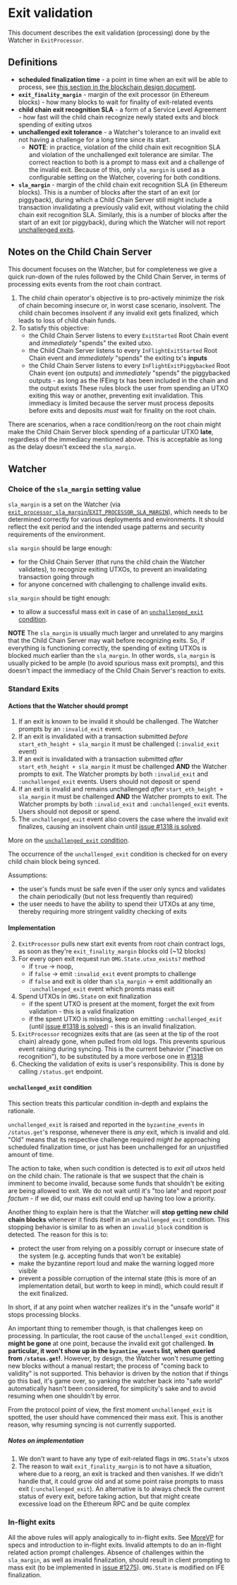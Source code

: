 # Exit validation

This document describes the exit validation (processing) done by the Watcher in `ExitProcessor`.

## Definitions

* **scheduled finalization time** - a point in time when an exit will be able to process, see [this section in the blockchain design document](docs/tesuji_blockchain_design.md#finalization-of-exits).
* **`exit_finality_margin`** - margin of the exit processor (in Ethereum blocks) - how many blocks to wait for finality of exit-related events
* **child chain exit recognition SLA** - a form of a Service Level Agreement - how fast will the child chain recognize newly stated exits and block spending of exiting utxos
* **unchallenged exit tolerance** - a Watcher's tolerance to an invalid exit not having a challenge for a long time since its start.
   - **NOTE**: in practice, violation of the child chain exit recognition SLA and violation of the unchallenged exit tolerance are similar.
  The correct reaction to both is a prompt to mass exit and a challenge of the invalid exit.
  Because of this, only `sla_margin` is used as a configurable setting on the Watcher, covering for both conditions.
* **`sla_margin`** - margin of the child chain exit recognition SLA (in Ethereum blocks).
This is a number of blocks after the start of an exit (or piggyback), during which a Child Chain Server still might include a transaction invalidating a previously valid exit, without violating the child chain exit recognition SLA.
Similarly, this is a number of blocks after the start of an exit (or piggyback), during which the Watcher will not report [unchallenged exits](#unchallenged_exit-condition).

## Notes on the Child Chain Server

This document focuses on the Watcher, but for completeness we give a quick run-down of the rules followed by the Child Chain Server, in terms of processing exits events from the root chain contract.

1. The child chain operator's objective is to pro-actively minimize the risk of chain becoming insecure or, in worst case scenario, insolvent.
The child chain becomes insolvent if any invalid exit gets finalized, which leads to loss of child chain funds.
2. To satisfy this objective:
    - the Child Chain Server listens to every `ExitStarted` Root Chain event and _immediately_ "spends" the exited utxo.
    - the Child Chain Server listens to every `InFlightExitStarted` Root Chain event and _immediately_ "spends" the exiting tx's **inputs**
    - the Child Chain Server listens to every `InFlightExitPiggybacked` Root Chain event (on outputs) and _immediately_ "spends" the piggybacked outputs - as long as the IFEing tx has been included in the chain and the output exists
  These rules block the user from spending an UTXO exiting this way or another, preventing exit invalidation.
  This immediacy is limited because the server must process deposits before exits and deposits _must_ wait for finality on the root chain.

There are scenarios, when a race condition/reorg on the root chain might make the Child Chain Server block spending of a particular UTXO **late**, regardless of the immediacy mentioned above.
This is acceptable as long as the delay doesn't exceed the `sla_margin`.

## Watcher

### Choice of the `sla_margin` setting value

`sla_margin` is a set on the Watcher (via [`exit_processor_sla_margin`/`EXIT_PROCESSOR_SLA_MARGIN`](./details.md#configuration-parameters)), which needs to be determined correctly for various deployments and environments.
It should reflect the exit period and the intended usage patterns and security requirements of the environment.

`sla margin` should be large enough:
 - for the Child Chain Server (that runs the child chain the Watcher validates), to recognize exiting UTXOs, to prevent an invalidating transaction going through
 - for anyone concerned with challenging to challenge invalid exits.

`sla_margin` should be tight enough:
 - to allow a successful mass exit in case of an [`unchallenged_exit` condition](#unchallenged_exit-condition).

**NOTE** The `sla_margin` is usually much larger and unrelated to any margins that the Child Chain Server may wait before recognizing exits.
So, if everything is functioning correctly, the spending of exiting UTXOs is blocked _much_ earlier than the `sla_margin`.
In other words, `sla_margin` is usually picked to be ample (to avoid spurious mass exit prompts), and this doesn't impact the immediacy of the Child Chain Server's reaction to exits.

### Standard Exits

#### Actions that the Watcher should prompt

1. If an exit is known to be invalid it should be challenged. The Watcher prompts by an `:invalid_exit` event.
2. If an exit is invalidated with a transaction submitted *before* `start_eth_height + sla_margin` it must be challenged (`:invalid_exit` event)
3. If an exit is invalidated with a transaction submitted *after* `start_eth_height + sla_margin` it must be challenged **AND** the Watcher prompts to exit. The Watcher prompts by both `:invalid_exit` and `:unchallenged_exit` events. Users should not deposit or spend
4. If an exit is invalid and remains unchallenged *after* `start_eth_height + sla_margin` it must be challenged **AND** the Watcher prompts to exit. The Watcher prompts by both `:invalid_exit` and `:unchallenged_exit` events. Users should not deposit or spend.
5. The `unchallenged_exit` event also covers the case where the invalid exit finalizes, causing an insolvent chain until [issue #1318 is solved](github.com/omisego/elixir-omg/issues/1318).

More on the [`unchallenged_exit` condition](#unchallenged_exit-condition).

The occurrence of the `unchallenged_exit` condition is checked for on every child chain block being synced.

Assumptions:
  - the user's funds must be safe even if the user only syncs and validates the chain periodically (but not less frequently than required)
  - the user needs to have the ability to spend their UTXOs at any time, thereby requiring more stringent validity checking of exits

#### Implementation

2. `ExitProcessor` pulls new start exit events from root chain contract logs, as soon as they're `exit_finality_margin` blocks old (~12 blocks)
3. For every open exit request run `OMG.State.utxo_exists?` method
    * if `true` -> noop,
    * if `false` -> emit `:invalid_exit` event prompts to challenge
    * if `false` and exit is older than `sla_margin` -> emit additionally an `:unchallenged_exit` event which promts mass exit
4. Spend UTXOs in `OMG.State` on exit finalization
    * if the spent UTXO is present at the moment, forget the exit from validation - this is a valid finalization
    * if the spent UTXO is missing, keep on emitting `:unchallenged_exit` (until [issue #1318 is solved](github.com/omisego/elixir-omg/issues/1318)) - this is an invalid finalization.
5. `ExitProcessor` recognizes exits that are (as seen at the tip of the root chain) already gone, when pulled from old logs.
This prevents spurious event raising during syncing.
This is the current behavior ("inactive on recognition"), to be substituted by a more verbose one in [#1318](github.com/omisego/elixir-omg/issues/1318)
6. Checking the validation of exits is user's responsibility.
This is done by calling `/status.get` endpoint.

#### `unchallenged_exit` condition

This section treats this particular condition in-depth and explains the rationale.

`unchallenged_exit` is raised and reported in the `byzantine_events` in `/status.get`'s response, whenever there is _any_ exit, which is invalid and old.
"Old" means that its respective challenge required _might be_ approaching scheduled finalization time, or just has been unchallenged for an unjustified amount of time.

The action to take, when such condition is detected is to _exit all utxos_ held on the child chain.
The rationale is that we suspect that the chain is imminent to become invalid, because some funds that shouldn't be exiting are being allowed to exit.
We do not wait until it's "too late" and report _post factum_ - if we did, our mass exit could end up having too low a priority.

Another thing to explain here is that the Watcher will **stop getting new child chain blocks** whenever it finds itself in an `unchallenged_exit` condition.
This stopping behavior is similar to as when an `invalid_block` condition is detected.
The reason for this is to:
 - protect the user from relying on a possibly corrupt or insecure state of the system (e.g. accepting funds that won't be exitable)
 - make the byzantine report loud and make the warning logged more visible
 - prevent a possible corruption of the internal state (this is more of an implementation detail, but worth to keep in mind), which could result if the exit finalized.

In short, if at any point when watcher realizes it's in the "unsafe world" it stops processing blocks.

An important thing to remember though, is that challenges keep on processing.
In particular, the root cause of the `unchallenged_exit` condition, **might be gone** at one point, because the invalid exit got challenged.
**In particular, it won't show up in the `byzantine_events` list, when queried from `/status.get`!**.
However, by design, the Watcher won't resume getting new blocks without a manual restart; the process of "coming back to validity" is not supported.
This behavior is driven by the notion that if things go this bad, it's game over, so yanking the watcher back into "safe world" automatically hasn't been considered,
for simplicity's sake and to avoid resuming when one shouldn't by error.

From the protocol point of view, the first moment `unchallenged_exit` is spotted, the user should have commenced their mass exit.
This is another reason, why resuming syncing is not currently supported.

##### Notes on implementation

1. We don't want to have any type of exit-related flags in `OMG.State`'s utxos
2. The reason to wait `exit_finality_margin` is to not have a situation, where due to a reorg, an exit is tracked and then vanishes.
If we didn't handle that, it could grow old and at some point raise prompts to mass exit (`:unchallenged_exit`).
An alternative is to always check the current status of every exit, before taking action, but that might create excessive load on the Ethereum RPC and be quite complex

### In-flight exits

All the above rules will apply analogically to in-flight exits.
See [MoreVP](./morevp.md) for specs and introduction to in-flight exits.
Invalid attempts to do an in-flight related action prompt challenges.
Absence of challenges within the `sla_margin`, as well as invalid finalization, should result in client prompting to mass exit (to be implemented in [issue #1275](github.com/omisego/elixir-omg/issues/1275)).
`OMG.State` is modified on IFE finalization.
